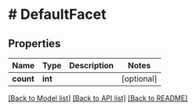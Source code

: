 # # DefaultFacet

## Properties

Name | Type | Description | Notes
------------ | ------------- | ------------- | -------------
**count** | **int** |  | [optional] 

[[Back to Model list]](../../README.md#documentation-for-models) [[Back to API list]](../../README.md#documentation-for-api-endpoints) [[Back to README]](../../README.md)


